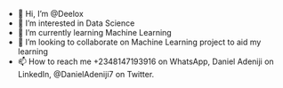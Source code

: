 - 👋 Hi, I’m @Deelox
- 👀 I’m interested in Data Science
- 🌱 I’m currently learning Machine Learning
- 💞️ I’m looking to collaborate on Machine Learning project to aid my learning
- 📫 How to reach me +2348147193916 on WhatsApp, Daniel Adeniji on LinkedIn,
@DanielAdeniji7 on Twitter.

<!---
Deelox/Deelox is a ✨ special ✨ repository because its `README.md` (this file) appears on your GitHub profile.
You can click the Preview link to take a look at your changes.
--->
